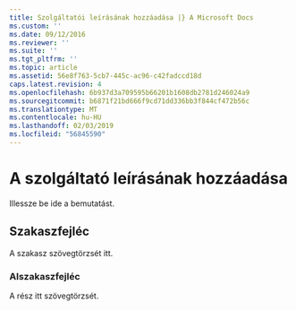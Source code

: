 ```yaml
---
title: Szolgáltatói leírásának hozzáadása |} A Microsoft Docs
ms.custom: ''
ms.date: 09/12/2016
ms.reviewer: ''
ms.suite: ''
ms.tgt_pltfrm: ''
ms.topic: article
ms.assetid: 56e8f763-5cb7-445c-ac96-c42fadccd18d
caps.latest.revision: 4
ms.openlocfilehash: 6b937d3a709595b66201b1608db2781d246024a9
ms.sourcegitcommit: b6871f21bd666f9cd71dd336bb3f844cf472b56c
ms.translationtype: MT
ms.contentlocale: hu-HU
ms.lasthandoff: 02/03/2019
ms.locfileid: "56845590"
---
```

# <a name="how-to-add-a-provider-description"></a>A szolgáltató leírásának hozzáadása

Illessze be ide a bemutatást.

## <a name="section-heading"></a>Szakaszfejléc

A szakasz szövegtörzsét itt.

### <a name="subsection-heading"></a>Alszakaszfejléc

A rész itt szövegtörzsét.
